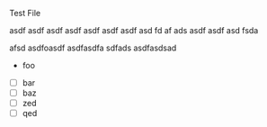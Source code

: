 Test File

asdf
asdf
asdf
asdf
asdf
asdf
asdf
asd
fd
af
ads
asdf
asdf
asd
fsda

afsd
asdfoasdf
asdfasdfa
sdfads
asdfasdsad
- foo
- [ ] bar
- [ ] baz
- [ ] zed
- [ ] qed
